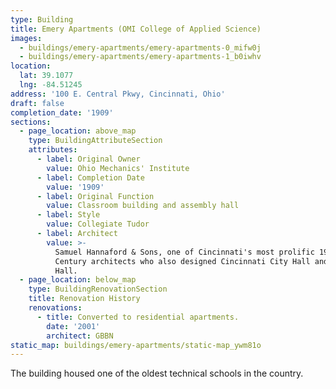 ```yaml
---
type: Building
title: Emery Apartments (OMI College of Applied Science)
images:
  - buildings/emery-apartments/emery-apartments-0_mifw0j
  - buildings/emery-apartments/emery-apartments-1_b0iwhv
location:
  lat: 39.1077
  lng: -84.51245
address: '100 E. Central Pkwy, Cincinnati, Ohio'
draft: false
completion_date: '1909'
sections:
  - page_location: above_map
    type: BuildingAttributeSection
    attributes:
      - label: Original Owner
        value: Ohio Mechanics' Institute
      - label: Completion Date
        value: '1909'
      - label: Original Function
        value: Classroom building and assembly hall
      - label: Style
        value: Collegiate Tudor
      - label: Architect
        value: >-
          Samuel Hannaford & Sons, one of Cincinnati's most prolific 19th
          Century architects who also designed Cincinnati City Hall and Music
          Hall.
  - page_location: below_map
    type: BuildingRenovationSection
    title: Renovation History
    renovations:
      - title: Converted to residential apartments.
        date: '2001'
        architect: GBBN
static_map: buildings/emery-apartments/static-map_ywm81o
---
```


The building housed one of the oldest technical schools in the country.
